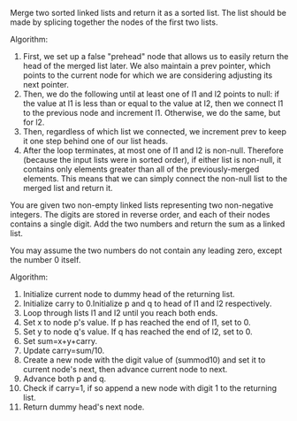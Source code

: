 Merge two sorted linked lists and return it as a sorted list. The list should be made by splicing together the nodes of the first two lists.

Algorithm:
1. First, we set up a false "prehead" node that allows us to easily return the head of the merged list later. We also maintain a prev pointer, which points to the current node for which we are considering adjusting its next pointer.
2. Then, we do the following until at least one of l1 and l2 points to null: if the value at l1 is less than or equal to the value at l2, then we connect l1 to the previous node and increment l1. Otherwise, we do the same, but for l2.
3. Then, regardless of which list we connected, we increment prev to keep it one step behind one of our list heads.
4. After the loop terminates, at most one of l1 and l2 is non-null. Therefore (because the input lists were in sorted order), if either list is non-null, it contains only elements greater than all of the previously-merged elements. This means that we can simply connect the non-null list to the merged list and return it.

You are given two non-empty linked lists representing two non-negative integers. The digits are stored in reverse order, and each of their nodes contains a single digit. Add the two numbers and return the sum as a linked list.

You may assume the two numbers do not contain any leading zero, except the number 0 itself.

Algorithm:
1. Initialize current node to dummy head of the returning list.
2. Initialize carry to 0.Initialize p and q to head of l1 and l2 respectively.
3. Loop through lists l1 and l2 until you reach both ends.
4. Set x to node p's value. If p has reached the end of l1, set to 0.
5. Set y to node q's value. If q has reached the end of l2, set to 0.
6. Set sum=x+y+carry.
7. Update carry=sum/10.
8. Create a new node with the digit value of (summod10) and set it to current node's next, then advance current node to next.
9. Advance both p and q.
10. Check if carry=1, if so append a new node with digit 1 to the returning list.
11. Return dummy head's next node.
